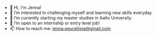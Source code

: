 - 👋 Hi, I’m Jenna!
- 👀 I’m interested in challenging myself and learning new skills everyday
- 🌱 I’m currently starting my master studies in Aalto University
- 💞️ I’m open to an internship or entry level job!
- 📫 How to reach me: jenna.peuralinna@gmail.com

<!---
peuralj/peuralj is a ✨ special ✨ repository because its `README.md` (this file) appears on your GitHub profile.
You can click the Preview link to take a look at your changes.
--->
